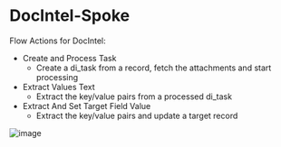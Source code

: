 # DocIntel-Spoke
Flow Actions for DocIntel:

- Create and Process Task
    - Create a di_task from a record, fetch the attachments and start processing
- Extract Values Text
    - Extract the key/value pairs from a processed di_task
- Extract And Set Target Field Value
    - Extract the key/value pairs and update a target record

![image](https://user-images.githubusercontent.com/44512205/173144773-c53971d1-008b-4352-8d82-32e04dc6e3ff.png)

